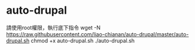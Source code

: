 ﻿# auto-drupal

請使用root權限，執行底下指令
wget -N https://raw.githubusercontent.com/liao-chianan/auto-drupal/master/auto-drupal.sh 
chmod +x auto-drupal.sh 
./auto-drupal.sh

